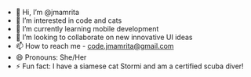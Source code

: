 - 👋 Hi, I’m @jmamrita
- 👀 I’m interested in code and cats
- 🌱 I’m currently learning mobile development
- 💞️ I’m looking to collaborate on new innovative UI ideas
- 📫 How to reach me - code.jmamrita@gmail.com
- 😄 Pronouns: She/Her
- ⚡ Fun fact: I have a siamese cat Stormi and am a certified scuba diver!

<!---
jmamrita/jmamrita is a ✨ special ✨ repository because its `README.md` (this file) appears on your GitHub profile.
You can click the Preview link to take a look at your changes.
--->
